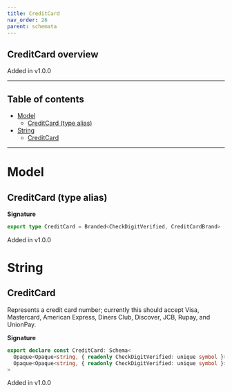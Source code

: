 ```yaml
---
title: CreditCard
nav_order: 26
parent: schemata
---
```


## CreditCard overview

Added in v1.0.0

---

<h2 class="text-delta">Table of contents</h2>

- [Model](#model)
  - [CreditCard (type alias)](#creditcard-type-alias)
- [String](#string)
  - [CreditCard](#creditcard)

---

# Model

## CreditCard (type alias)

**Signature**

```ts
export type CreditCard = Branded<CheckDigitVerified, CreditCardBrand>
```

Added in v1.0.0

# String

## CreditCard

Represents a credit card number; currently this should accept Visa, Mastercard,
American Express, Diners Club, Discover, JCB, Rupay, and UnionPay.

**Signature**

```ts
export declare const CreditCard: Schema<
  Opaque<Opaque<string, { readonly CheckDigitVerified: unique symbol }>, CreditCardBrand>,
  Opaque<Opaque<string, { readonly CheckDigitVerified: unique symbol }>, CreditCardBrand>
>
```

Added in v1.0.0
